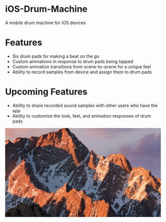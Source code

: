 # iOS-Drum-Machine
A mobile drum machine for iOS devices

# Features
- Six drum pads for making a beat on the go
- Custom animations in response to drum pads being tapped
- Custom animation transitions from scene-to-scene for a unique feel
- Ability to record samples from device and assign them to drum pads

# Upcoming Features
- Ability to share recorded sound samples with other users who have the app
- Ability to customize the look, feel, and animation responses of drum pads

![Screenshot](TappyFingers/Screenshots/testshot.png)
